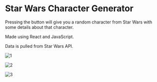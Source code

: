 # Star Wars Character Generator
Pressing the button will give you a random character from Star Wars with some details about that character.

Made using React and JavaScript. 

Data is pulled from Star Wars API.


![1](https://github.com/RavenCunanan/StarWarsCharacterGenerator/assets/63638637/8503527f-ed1e-4b1e-9954-dccc43447219)


![2](https://github.com/RavenCunanan/StarWarsCharacterGenerator/assets/63638637/08cd4b27-8f1c-4941-b4de-de4465517792)


![3](https://github.com/RavenCunanan/StarWarsCharacterGenerator/assets/63638637/399c5934-cb6b-4b37-9578-719ccd04e703)
